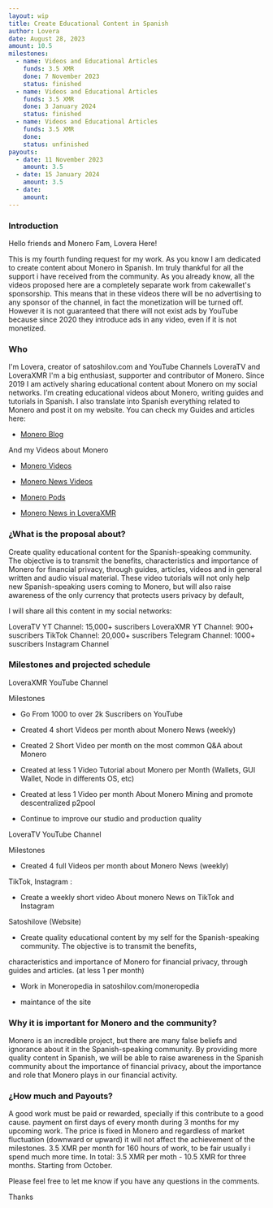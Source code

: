 ```yaml
---
layout: wip
title: Create Educational Content in Spanish
author: Lovera
date: August 28, 2023
amount: 10.5
milestones:
  - name: Videos and Educational Articles
    funds: 3.5 XMR
    done: 7 November 2023
    status: finished
  - name: Videos and Educational Articles
    funds: 3.5 XMR
    done: 3 January 2024
    status: finished
  - name: Videos and Educational Articles
    funds: 3.5 XMR
    done:
    status: unfinished
payouts:
  - date: 11 November 2023
    amount: 3.5
  - date: 15 January 2024
    amount: 3.5
  - date:
    amount:
---
```


### Introduction

Hello friends and Monero Fam, Lovera Here!

This is my fourth funding request for my work. As you know I am dedicated to create content about Monero in Spanish. Im truly thankful for all the support i have received from the community. As you already know, all the videos proposed here are a completely separate work from cakewallet's sponsorship. This means that in these videos there will be no advertising to any sponsor of the channel, in fact the monetization will be turned off. However it is not guaranteed that there will not exist ads by YouTube because since 2020 they introduce ads in any video, even if it is not monetized.

### Who

I'm Lovera, creator of satoshilov.com and YouTube Channels LoveraTV and LoveraXMR I'm a big enthusiast, supporter and contributor of Monero. Since 2019 I am actively sharing educational content about Monero on my social networks. I’m creating educational videos about Monero, writing guides and tutorials in Spanish. I also translate into Spanish everything related to Monero and post it on my website. You can check my Guides and articles here:

* [Monero Blog](https://satoshilov.com/)  

And my Videos about Monero

* [Monero Videos](https://youtube.com/playlist?list=PLGX_LoM5yemgt3ppLXvNBKYf6IuFI7BPS)

* [Monero News Videos](https://youtube.com/playlist?list=PLGX_LoM5yemgVhlwCEn_Z5m0LPMxQgNZj)

* [Monero Pods](https://youtube.com/playlist?list=PLGX_LoM5yemhq5KMyPeUr6JzJSqkqjzHL)

* [Monero News in LoveraXMR](https://www.youtube.com/playlist?list=PL2Lfro_oKAVHxYdbD_6RkNnda8HGbKOgg)

### ¿What is the proposal about?

Create quality educational content for the Spanish-speaking community. The objective is to transmit the benefits, characteristics and importance of Monero for financial privacy, through guides, articles, videos and in general written and audio visual material.
These video tutorials will not only help new Spanish-speaking users coming to Monero, but will also raise awareness of the only currency that protects users privacy by default,

I will share all this content in my social networks:

LoveraTV YT Channel: 15,000+ suscribers
LoveraXMR YT Channel: 900+ suscribers
TikTok Channel: 20,000+ suscribers
Telegram Channel: 1000+ suscribers
Instagram Channel


### Milestones and projected schedule

LoveraXMR YouTube Channel

Milestones

* Go From 1000 to over 2k Suscribers on YouTube

* Created 4 short Videos per month about Monero News (weekly)

* Created 2 Short Video per month on the most common Q&A about Monero

* Created at less 1 Video Tutorial about Monero per Month (Wallets, GUI Wallet, Node in differents OS, etc)

* Created at less 1 Video per month About Monero Mining and promote descentralized p2pool 

* Continue to improve our studio and production quality


LoveraTV YouTube Channel 

Milestones

* Created 4 full Videos per month about Monero News (weekly)


TikTok, Instagram :

* Create a weekly short video About monero News on TikTok and Instagram


Satoshilove (Website)

* Create quality educational content by my self for the Spanish-speaking community. The objective is to transmit the benefits, 

characteristics and importance of Monero for financial privacy, through guides and articles. (at less 1 per month)

* Work in Moneropedia in satoshilov.com/moneropedia 

* maintance of the site 

### Why it is important for Monero and the community?

Monero is an incredible project, but there are many false beliefs and ignorance about it in the Spanish-speaking community. By providing more quality content in Spanish, we will be able to raise awareness in the Spanish community about the importance of financial privacy, about the importance and role that Monero plays in our financial activity.

### ¿How much and Payouts?

A good work must be paid or rewarded, specially if this contribute to a good cause. payment on first days of every month during 3 months for my upcoming work. The price is fixed in Monero and regardless of market fluctuation (downward or upward) it will not affect the achievement of the milestones. 3.5 XMR per month for 160 hours of work, to be fair usually i spend much more time. In total: 3.5 XMR per moth - 10.5 XMR for three months. Starting from October.

Please feel free to let me know if you have any questions in the comments.

Thanks
